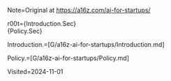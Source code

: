 Note=Original at https://a16z.com/ai-for-startups/

r00t={Introduction.Sec}<br>{Policy.Sec}

Introduction.=[G/a16z-ai-for-startups/Introduction.md]

Policy.=[G/a16z-ai-for-startups/Policy.md]

Visited=2024-11-01

